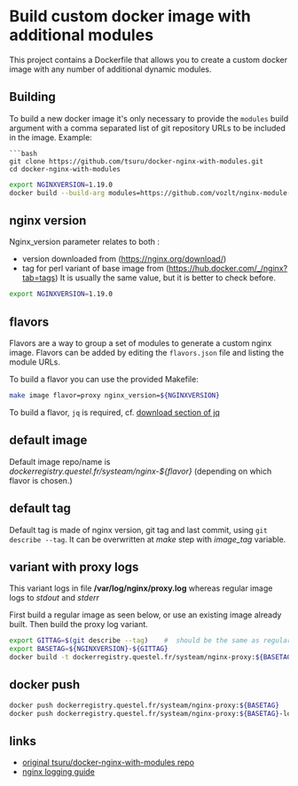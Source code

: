 # Build custom docker image with additional modules

This project contains a Dockerfile that allows you to create a custom docker
image with any number of additional dynamic modules.

## Building

To build a new docker image it's only necessary to provide the `modules` build
argument with a comma separated list of git repository URLs to be included in
the image. Example:

```
```bash
git clone https://github.com/tsuru/docker-nginx-with-modules.git
cd docker-nginx-with-modules
```

```bash
export NGINXVERSION=1.19.0
docker build --build-arg modules=https://github.com/vozlt/nginx-module-vts.git:v0.1.17,https://github.com/openresty/echo-nginx-module.git --build-arg nginx_version=${NGINXVERSION} .
```

## nginx version

Nginx_version parameter relates to both :
* version downloaded from (https://nginx.org/download/)
* tag for perl variant of base image from (https://hub.docker.com/_/nginx?tab=tags)
It is usually the same value, but it is better to check before.

```bash
export NGINXVERSION=1.19.0
```

## flavors

Flavors are a way to group a set of modules to generate a custom nginx image.
Flavors can be added by editing the `flavors.json` file and listing the module
URLs.

To build a flavor you can use the provided Makefile:

```bash
make image flavor=proxy nginx_version=${NGINXVERSION}
```

To build a flavor, `jq` is required, cf. [download section of jq](https://stedolan.github.io/jq/download/)

## default image

Default image repo/name is *dockerregistry.questel.fr/systeam/nginx-${flavor}* (depending on which flavor is chosen.)

## default tag

Default tag is made of nginx version, git tag and last commit, using `git describe --tag`.
It can be overwritten at _make_ step with *image_tag* variable.

## variant with proxy logs

This variant logs in file **/var/log/nginx/proxy.log** whereas regular image logs to _stdout_ and _stderr_

First build a regular image as seen below, or use an existing image already built. Then build the proxy log variant.
```bash
export GITTAG=$(git describe --tag)    #  should be the same as regular image
export BASETAG=${NGINXVERSION}-${GITTAG}
docker build -t dockerregistry.questel.fr/systeam/nginx-proxy:${BASETAG}-log --build-arg base_tag=${BASETAG} -f Dockerfile-with-logs .
```

## docker push
```bash
docker push dockerregistry.questel.fr/systeam/nginx-proxy:${BASETAG}
docker push dockerregistry.questel.fr/systeam/nginx-proxy:${BASETAG}-log
```

## links
* [original tsuru/docker-nginx-with-modules repo](https://github.com/tsuru/docker-nginx-with-modules.git)
* [nginx logging guide](https://docs.nginx.com/nginx/admin-guide/monitoring/logging/)
